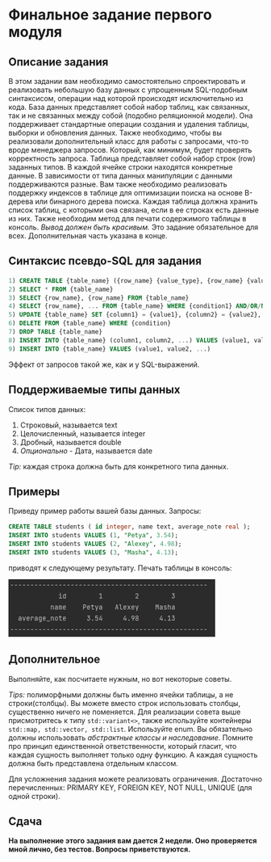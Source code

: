 # Финальное задание первого модуля

## Описание задания

В этом задании вам необходимо самостоятельно спроектировать и реализовать небольшую базу данных с упрощенным SQL-подобным синтаксисом, операции над которой происходят исключительно из кода.
База данных представляет собой набор таблиц, как связанных, так и не связанных между собой (подобно реляционной модели). Она поддерживает стандартные операции создания и удаления таблицы, выборки и обновления данных.
Также необходимо, чтобы вы реализовали дополнительный класс для работы с запросами, что-то вроде менеджера запросов. Который, как минимум, будет проверять корректность запроса. Таблица представляет собой набор строк (row) заданных типов.
В каждой ячейке строки находятся конкретные данные. В зависимости от типа данных манипуляции с данными поддерживаются разные. Вам также необходимо реализовать поддержку индексов в таблице для оптимизации поиска на основе B-дерева или бинарного дерева поиска.
Каждая таблица должна хранить список таблиц, с которыми она связана, если в ее строках есть данные из них. Также необходим метод для печати содержимого таблицы в консоль. *Вывод должен быть красивым.*
Это задание обязательное для всех. Дополнительная часть указана в конце.

## Синтаксис псевдо-SQL для задания

```sql
1) CREATE TABLE {table_name} ({row_name} {value_type}, {row_name} {value_type}, {row_name} {value_type});
2) SELECT * FROM {table_name}
3) SELECT {row_name}, {row_name} FROM {table_name}
4) SELECT {row_name}, ... FROM {table_name} WHERE {condition1} AND/OR/NOT {condition2}
5) UPDATE {table_name} SET {column1} = {value1}, {column2} = {value2}, ... WHERE {condition}
6) DELETE FROM {table_name} WHERE {condition}
7) DROP TABLE {table_name}
8) INSERT INTO {table_name} (column1, column2, ...) VALUES (value1, value2, ...)
9) INSERT INTO {table_name} VALUES (value1, value2, ...)
```
Эффект от запросов такой же, как и у SQL-выражений.

## Поддерживаемые типы данных

Список типов данных:
1) Строковый, называется text
2) Целочисленный, называется integer
3) Дробный, называется double
4) *Опционально* - Дата, называется date

*Tip:* каждая строка должна быть для конкретного типа данных.

## Примеры

Приведу пример работы вашей базы данных. 
Запросы:
```sql
CREATE TABLE students ( id integer, name text, average_note real );
INSERT INTO students VALUES (1, "Petya", 3.54);
INSERT INTO students VALUES (2, "Alexey", 4.98);
INSERT INTO students VALUES (3, "Masha", 4.13);
```
приводят к следующему результату. Печать таблицы в консоль:

![Alt text](../../images/db_example.PNG?raw=true)

## Дополнительное

Выполняйте, как посчитаете нужным, но вот некоторые советы.

*Tips:* полиморфными должны быть именно ячейки таблицы, а не строки(столбцы). Вы можете вместо строк использовать столбцы, существенно ничего не поменяется.
Для реализации совета выше присмотритесь к типу ```std::variant<>```, также используйте контейнеры ```std::map, std::vector, std::list```. Используйте enum.
Вы обязательно должны использовать *абстрактные классы и наследование*. Помните про принцип единственной ответственности, который гласит, что каждая сущность
выполняет только одну функцию. А каждая сущность должна быть представлена отдельным классом.

Для усложнения задания можете реализовать ограничения. Достаточно перечисленных: PRIMARY KEY, FOREIGN KEY, NOT NULL, UNIQUE (для одной строки).

## Сдача

**На выполнение этого задания вам дается 2 недели. Оно проверяется мной лично, без тестов. Вопросы приветствуются.**